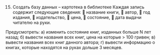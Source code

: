 15. Создать базу данных – картотека в библиотеке
Каждая запись содержит следующие сведения: 
	название книги,
	автор,
	год издания,
	издательство,
	цена,
	состояние,
	дата выдачи читателю на руки.

Предусмотреть:
а)	изменить состояние книг, изданных больше N лет назад;
б)	вывести названия всех книг, цена на которые > 100 гривен;
в)	 вывести названия всех книг данного автора;
г)	вывести информацию о книгах, которые находятся на руках дольше 3 месяцев.
